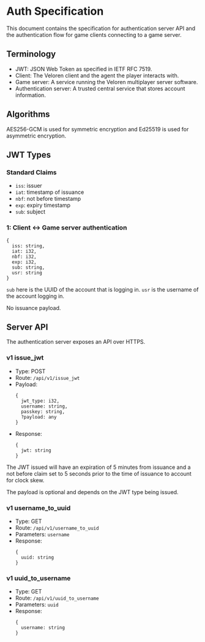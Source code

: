 # Auth Specification

This document contains the specification for authentication server API
and the authentication flow for game clients connecting to a game server.

## Terminology

- JWT: JSON Web Token as specified in IETF RFC 7519.
- Client: The Veloren client and the agent the player interacts with.
- Game server: A service running the Veloren multiplayer server software.
- Authentication server: A trusted central service that stores account information.

## Algorithms

AES256-GCM is used for symmetric encryption and
Ed25519 is used for asymmetric encryption.

## JWT Types

### Standard Claims

- `iss`: issuer
- `iat`: timestamp of issuance
- `nbf`: not before timestamp
- `exp`: expiry timestamp
- `sub`: subject

### 1: Client <-> Game server authentication

```
{
  iss: string,
  iat: i32,
  nbf: i32,
  exp: i32,
  sub: string,
  usr: string
}
```

`sub` here is the UUID of the account that is logging in.
`usr` is the username of the account logging in.

No issuance payload.

## Server API

The authentication server exposes an API over HTTPS.

### v1 issue_jwt

- Type: POST
- Route: `/api/v1/issue_jwt`
- Payload:
  ```
  {
    jwt_type: i32,
    username: string,
    passkey: string,
    ?payload: any
  }
  ```
- Response:
  ```
  {
    jwt: string
  }
  ```

The JWT issued will have an expiration of 5 minutes from issuance
and a not before claim set to 5 seconds prior to the time of issuance to account for clock skew.

The payload is optional and depends on the JWT type being issued.

### v1 username_to_uuid

- Type: GET
- Route: `/api/v1/username_to_uuid`
- Parameters: `username`
- Response:
  ```
  {
    uuid: string
  }
  ```

### v1 uuid_to_username

- Type: GET
- Route: `/api/v1/uuid_to_username`
- Parameters: `uuid`
- Response:
  ```
  {
    username: string
  }
  ```
